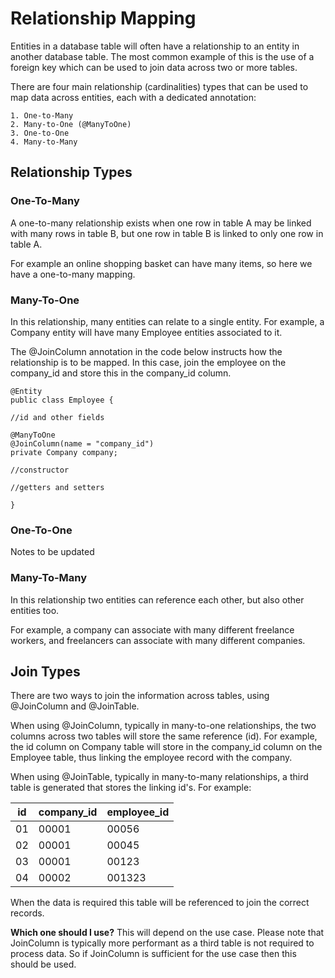 # Relationship Mapping

Entities in a database table will often have a relationship to an entity in another database table. The most common
example of this is the use of a foreign key which can be used to join data across two or more tables.

There are four main relationship (cardinalities) types that can be used to map data across entities, each with a dedicated annotation:

    1. One-to-Many
    2. Many-to-One (@ManyToOne)
    3. One-to-One
    4. Many-to-Many
    
## Relationship Types

### One-To-Many
A one-to-many relationship exists when one row in table A may be linked with many rows in table B, 
but one row in table B is linked to only one row in table A. 

For example an online shopping basket can have many items, so here we have a one-to-many mapping.

### Many-To-One
In this relationship, many entities can relate to a single entity. For example, a Company entity will have many
Employee entities associated to it.

The @JoinColumn annotation in the code below instructs how the relationship is to be mapped. In this case,
join the employee on the company_id and store this in the company_id column.

```
@Entity
public class Employee {

//id and other fields

@ManyToOne
@JoinColumn(name = "company_id")
private Company company;

//constructor

//getters and setters

}

```

### One-To-One
Notes to be updated

### Many-To-Many
In this relationship two entities can reference each other, but also other entities too. 

For example, a company can associate with many different freelance workers, and freelancers can associate
with many different companies. 

## Join Types
There are two ways to join the information across tables, using @JoinColumn and @JoinTable.

When using @JoinColumn, typically in many-to-one relationships, the two columns across two tables will store 
the same reference (id). For example, the id column on Company table will store in the company_id column
on the Employee table, thus linking the employee record with the company.

When using @JoinTable, typically in many-to-many relationships, a third table is generated that stores
the linking id's. For example:

| id | company_id | employee_id |
| ---| ---------- | ----------- |
| 01 | 00001 | 00056 |
| 02 | 00001 | 00045 |
| 03 | 00001 | 00123 |
| 04 | 00002 | 001323 |

When the data is required this table will be referenced to join the correct records.

**Which one should I use?**
This will depend on the use case. Please note that JoinColumn is typically more performant as a third table
is not required to process data. So if JoinColumn is sufficient for the use case then this should be used.